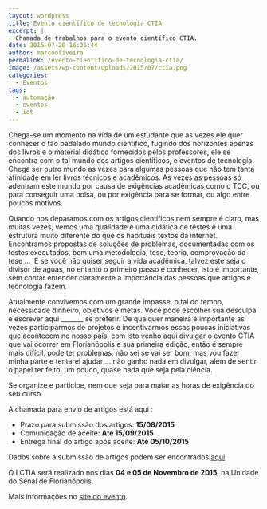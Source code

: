```yaml
---
layout: wordpress
title: Evento científico de tecnologia CTIA
excerpt: |
  Chamada de trabalhos para o evento científico CTIA.
date: 2015-07-20 16:36:44
author: marcooliveira
permalink: /evento-cientifico-de-tecnologia-ctia/
image: /assets/wp-content/uploads/2015/07/ctia.png
categories:
  - Eventos
tags:
  - automação
  - eventos
  - iot
---
```


Chega-se um momento na vida de um estudante que as vezes ele quer conhecer o tão badalado mundo científico, fugindo dos horizontes apenas dos livros e o material didático fornecidos pelos professores, ele se encontra com o tal mundo dos artigos científicos, e eventos de tecnologia. Chega ser outro mundo as vezes para algumas pessoas que não tem tanta afinidade em ler livros técnicos e acadêmicos. As vezes as pessoas só adentram este mundo por causa de exigências acadêmicas como o TCC, ou para conseguir uma bolsa, ou por exigência para se formar, ou algo entre poucos motivos.

<!--more-->

Quando nos deparamos com os artigos científicos nem sempre é claro, mas muitas vezes, vemos uma qualidade e uma didática de testes e uma estrutura muito diferente do que os habituais textos da internet. Encontramos propostas de soluções de problemas, documentadas com os testes executados, bom uma metodologia, tese, teoria, comprovação da tese ...  E se você não quiser seguir a vida acadêmica, talvez este seja o divisor de águas, no entanto o primeiro passo é conhecer, isto é importante, sem contar entender claramente a importância das pessoas que artigos e tecnologia fazem.

Atualmente convivemos com um grande impasse, o tal do tempo, necessidade dinheiro, objetivos e metas. Você pode escolher sua desculpa e escrever aqui _______ se preferir. De qualquer maneira é importante as vezes participarmos de projetos e incentivarmos essas poucas iniciativas que acontecem no nosso país, com isto venho aqui divulgar o evento CTIA que vai ocorrer em Florianópolis e sua primeira edição, então é sempre mais difícil, pode ter problemas, não sei se vai ser bom, mas vou fazer minha parte e tentarei ajudar ... não ganho nada em divulgar, além de sentir o papel ter feito, um pouco, quase nada que seja pela ciência.

Se organize e participe, nem que seja para matar as horas de exigência do seu curso.

A chamada para envio de artigos está aqui :
<ul>
	<li>Prazo para submissão dos artigos: <strong>15/08/2015</strong></li>
	<li>Comunicação de aceite: <strong>Até 15/09/2015</strong></li>
	<li>Entrega final do artigo após aceite: <strong>Até 05/10/2015</strong></li>
</ul>
Dados sobre a submissão de artigos podem ser encontrados <a href="http://ctia2015.com.br/chamadadetrabalhos.html" target="_blank">aqui</a>.

O I CTIA será realizado nos dias <strong>04 e 05 de Novembro de 2015</strong>, na Unidade do Senai de Florianópolis.

Mais informações no <a href="http://ctia2015.com.br/" target="_blank">site do evento</a>.